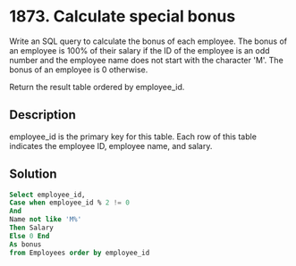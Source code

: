 # 1873. Calculate special bonus
Write an SQL query to calculate the bonus of each employee. The bonus of an employee is 100% of their salary if the ID of the employee is an odd number and the employee name does not start with the character 'M'. The bonus of an employee is 0 otherwise.

Return the result table ordered by employee_id.

## Description
employee_id is the primary key for this table.
Each row of this table indicates the employee ID, employee name, and salary.

## Solution
```sql
Select employee_id, 
Case when employee_id % 2 != 0
And 
Name not like 'M%'
Then Salary 
Else 0 End
As bonus
from Employees order by employee_id
```